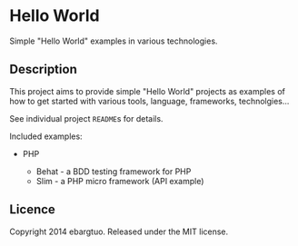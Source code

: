 # Hello World #

Simple "Hello World" examples in various technologies.


## Description ##

This project aims to provide simple "Hello World" projects as examples
of how to get started with various tools, language, frameworks, technolgies...

See individual project `README`s for details.

Included examples:

* PHP

	* Behat - a BDD testing framework for PHP
	* Slim - a PHP micro framework (API example)

## Licence ##

Copyright 2014 ebargtuo. Released under the MIT license.


